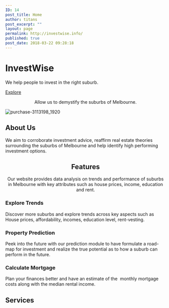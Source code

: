 ```yaml
---
ID: 14
post_title: Home
author: titans
post_excerpt: ""
layout: page
permalink: http://investwise.info/
published: true
post_date: 2018-03-22 09:28:18
---
```

<!--themify_builder_static--><h1>InvestWise</h1>
 <p>We help people to invest in the right suburb.</p>
 
 <a href="https://themify.me/" >Explore</a> 
 <p style="text-align: center;">Allow us to demystify the suburbs of Melbourne.</p>
 
 <img src="http://investwise.info/wp-content/uploads/2018/03/purchase-3113198_1920.jpg" alt="purchase-3113198_1920" srcset="http://investwise.info/wp-content/uploads/2018/03/purchase-3113198_1920.jpg 1920w, http://investwise.info/wp-content/uploads/2018/03/purchase-3113198_1920-300x200.jpg 300w, http://investwise.info/wp-content/uploads/2018/03/purchase-3113198_1920-768x512.jpg 768w, http://investwise.info/wp-content/uploads/2018/03/purchase-3113198_1920-1024x683.jpg 1024w" sizes="(max-width: 1920px) 100vw, 1920px" /> 
 <h2>About Us</h2>
 <p>We aim to corroborate investment advice, reaffirm real estate theories surrounding the suburbs of Melbourne and help identify high performing investment options.</p>
 <h2 style="text-align: center;">Features</h2>
 <p style="text-align: center;">Our website provides data analysis on trends and performance of suburbs in Melbourne with key attributes such as house prices, income, education and rent.</p>
 
 
 
 
 <h3>Explore Trends</h3> <p>Discover more suburbs and explore trends across key aspects such as House prices, affordability, incomes, education level, rent-vesting.</p> 
 
 
 
 
 
 <h3>Property Prediction</h3> <p>Peek into the future with our prediction module to have formulate a road-map for investment and realize the true potential as to how a suburb can perform in the future.</p> 
 
 
 
 
 
 <h3>Calculate Mortgage</h3> <p>Plan your finances better and have an estimate of the  monthly mortgage costs along with the median rental income.</p> 
 
 <h2>Services</h2><!--/themify_builder_static-->